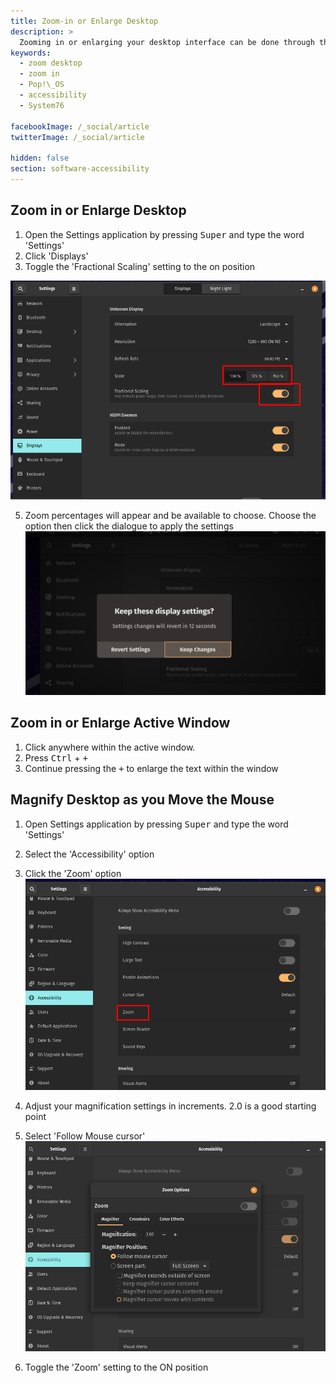 ```yaml
---
title: Zoom-in or Enlarge Desktop
description: >
  Zooming in or enlarging your desktop interface can be done through the Settings panel.
keywords:
  - zoom desktop
  - zoom in
  - Pop!\_OS
  - accessibility
  - System76

facebookImage: /_social/article
twitterImage: /_social/article

hidden: false
section: software-accessibility
---
```


## Zoom in or Enlarge Desktop

1. Open the Settings application by pressing <kbd>Super</kbd> and type the word 'Settings'
2. Click 'Displays'
3. Toggle the 'Fractional Scaling' setting to the on position

 ![Pop OS Display Settings with Fractional scaling highlighted](/static/images/settingsdisplayshighlighted.png)

5. Zoom percentages will appear and be available to choose. Choose the option then click the dialogue to apply the settings
 ![Keep Settings Option](static/images/settings150percent.png)
    
## Zoom in or Enlarge Active Window

1. Click anywhere within the active window.
2. Press <kbd>Ctrl</kbd> + <kbd>+</kbd>
3. Continue pressing the <kbd>+</kbd> to enlarge the text within the window

## Magnify Desktop as you Move the Mouse
1. Open Settings application by pressing <kbd>Super</kbd> and type the word 'Settings'
2. Select the 'Accessibility' option
3. Click the 'Zoom' option
![Pop OS Accessibility Settings Zoom option](static/images/accessibilityzoom.png)
   
5. Adjust your magnification settings in increments. 2.0 is a good starting point
6. Select 'Follow Mouse cursor'
![Pop OS Accessibility Settings Zoom options](static/images/accessibilityzoomsettings.png)
   
8. Toggle the 'Zoom' setting to the ON position

